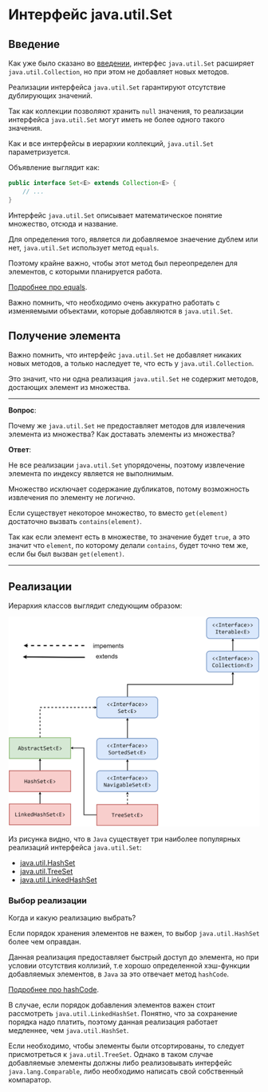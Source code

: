 # Интерфейс java.util.Set

## Введение

Как уже было сказано во [введении](../intro.md), интерфес `java.util.Set` расширяет `java.util.Collection`, но при этом не добавляет новых методов.

Реализации интерфейса `java.util.Set` гарантируют отсутствие дублирующих значений.

Так как коллекции позволяют хранить `null` значения, то реализации интерфейса `java.util.Set` могут иметь не более одного такого значения.

Как и все интерфейсы в иерархии коллекций, `java.util.Set` параметризуется.

Объявление выглядит как:

```java
public interface Set<E> extends Collection<E> {
    // ...
}
```

Интерфейс `java.util.Set` описывает математическое понятие множество, отсюда и название.

Для определения того, является ли добавляемое знаечение дублем или нет, `java.util.Set` использует метод `equals`.

Поэтому крайне важно, чтобы этот метод был переопределен для элементов, с которыми планируется работа.

[Подробнее про equals](../../object/equals.md).

Важно помнить, что необходимо очень аккуратно работать с изменяемыми объектами, которые добавляются в `java.util.Set`.

## Получение элемента

Важно помнить, что интерфейс `java.util.Set` не добавляет никаких новых методов, а только наследует те, что есть у `java.util.Collection`.

Это значит, что ни одна реализация `java.util.Set` не содержит методов, достающих элемент из множества.

---

**Вопрос**:

Почему же  `java.util.Set` не предоставляет методов для извлечения элемента из множества? Как доставать элементы из множества?

**Ответ**:

Не все реализации `java.util.Set` упорядочены, поэтому извлечение элемента по индексу является не выполнимым.

Множество исключает содержание дубликатов, потому возможность извлечения по элементу не логично.

Если существует некоторое множество, то вместо `get(element)` достаточно вызвать `contains(element)`. 

Так как если элемент есть в множестве, то значение будет `true`, а это значит что `element`, по которому делали `contains`, будет точно тем же, если бы был вызван `get(element)`.

---

## Реализации

Иерархия классов выглядит следующим образом:

<img src="../../images/collections/set_hierarchy.png">

Из рисунка видно, что в `Java` существует три наиболее популярных реализаций интерфейса `java.util.Set`:

* [java.util.HashSet](./set/hash_set.md)
* [java.util.TreeSet](./set/tree_set.md)
* [java.util.LinkedHashSet](./set/linked_hash_set.md)

### Выбор реализации

Когда и какую реализацию выбрать?

Если порядок хранения элементов не важен, то выбор `java.util.HashSet` более чем оправдан.

Данная реализация предоставляет быстрый доступ до элемента, но при условии отсутствия коллизий, т.е хорошо определенной хэш-функции добавляемых элементов, в `Java` за это отвечает метод `hashCode`.

[Подробнее про hashCode](../../object/hashCode.md).

В случае, если порядок добавления элементов важен стоит рассмотреть `java.util.LinkedHashSet`. Понятно, что за сохранение порядка надо платить, поэтому данная реализация работает медленнее, чем `java.util.HashSet`.

Если необходимо, чтобы элементы были отсортированы, то следует присмотреться к `java.util.TreeSet`. Однако в таком случае добавляемые элементы должны либо реализовывать интерфейс `java.lang.Comparable`, либо необходимо написать свой собственный компаратор.
